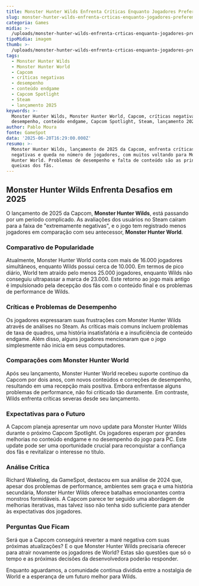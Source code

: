 ```yaml
---
title: Monster Hunter Wilds Enfrenta Críticas Enquanto Jogadores Preferem Mundo
slug: monster-hunter-wilds-enfrenta-crticas-enquanto-jogadores-preferem-mundo
categoria: Games
midia: >-
  /uploads/monster-hunter-wilds-enfrenta-crticas-enquanto-jogadores-preferem-mundo-thumb.jpg
tipoMidia: imagem
thumb: >-
  /uploads/monster-hunter-wilds-enfrenta-crticas-enquanto-jogadores-preferem-mundo-thumb.jpg
tags:
  - Monster Hunter Wilds
  - Monster Hunter World
  - Capcom
  - críticas negativas
  - desempenho
  - conteúdo endgame
  - Capcom Spotlight
  - Steam
  - lançamento 2025
keywords: >-
  Monster Hunter Wilds, Monster Hunter World, Capcom, críticas negativas,
  desempenho, conteúdo endgame, Capcom Spotlight, Steam, lançamento 2025
author: Pablo Moura
fonte: GameSpot
data: '2025-06-20T16:29:00.000Z'
resumo: >-
  Monster Hunter Wilds, lançamento de 2025 da Capcom, enfrenta críticas
  negativas e queda no número de jogadores, com muitos voltando para Monster
  Hunter World. Problemas de desempenho e falta de conteúdo são as principais
  queixas dos fãs.
---
```


## Monster Hunter Wilds Enfrenta Desafios em 2025

O lançamento de 2025 da Capcom, **Monster Hunter Wilds**, está passando por um período complicado. As avaliações dos usuários no Steam caíram para a faixa de "extremamente negativas", e o jogo tem registrado menos jogadores em comparação com seu antecessor, **Monster Hunter World**.

### Comparativo de Popularidade

Atualmente, Monster Hunter World conta com mais de 16.000 jogadores simultâneos, enquanto Wilds possui cerca de 10.000. Em termos de pico diário, World tem atraído pelo menos 25.000 jogadores, enquanto Wilds não conseguiu ultrapassar a marca de 23.000. Este retorno ao jogo mais antigo é impulsionado pela decepção dos fãs com o conteúdo final e os problemas de performance de Wilds.

### Críticas e Problemas de Desempenho

Os jogadores expressaram suas frustrações com Monster Hunter Wilds através de análises no Steam. As críticas mais comuns incluem problemas de taxa de quadros, uma história insatisfatória e a insuficiência de conteúdo endgame. Além disso, alguns jogadores mencionaram que o jogo simplesmente não inicia em seus computadores.

### Comparações com Monster Hunter World

Após seu lançamento, Monster Hunter World recebeu suporte contínuo da Capcom por dois anos, com novos conteúdos e correções de desempenho, resultando em uma recepção mais positiva. Embora enfrentasse alguns problemas de performance, não foi criticado tão duramente. Em contraste, Wilds enfrenta críticas severas desde seu lançamento.

### Expectativas para o Futuro

A Capcom planeja apresentar um novo update para Monster Hunter Wilds durante o próximo Capcom Spotlight. Os jogadores esperam por grandes melhorias no conteúdo endgame e no desempenho do jogo para PC. Este update pode ser uma oportunidade crucial para reconquistar a confiança dos fãs e revitalizar o interesse no título.

### Análise Crítica

Richard Wakeling, da GameSpot, destacou em sua análise de 2024 que, apesar dos problemas de performance, ambientes sem graça e uma história secundária, Monster Hunter Wilds oferece batalhas emocionantes contra monstros formidáveis. A Capcom parece ter seguido uma abordagem de melhorias iterativas, mas talvez isso não tenha sido suficiente para atender às expectativas dos jogadores.

### Perguntas Que Ficam

Será que a Capcom conseguirá reverter a maré negativa com suas próximas atualizações? E o que Monster Hunter Wilds precisaria oferecer para atrair novamente os jogadores de World? Estas são questões que só o tempo e as próximas decisões da desenvolvedora poderão responder.

Enquanto aguardamos, a comunidade continua dividida entre a nostalgia de World e a esperança de um futuro melhor para Wilds.
